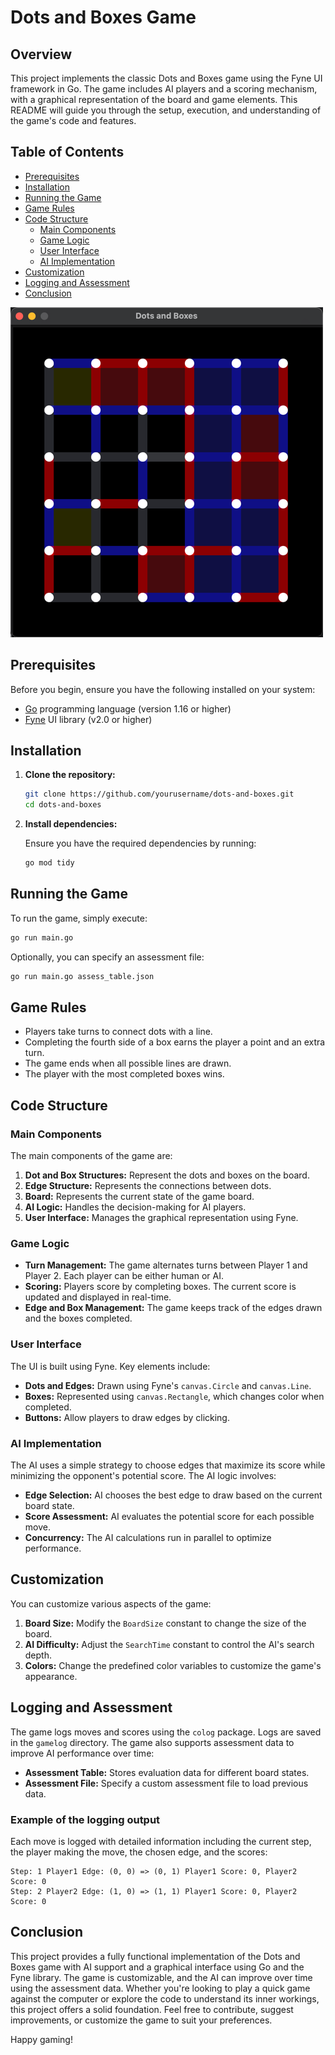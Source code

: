 # Dots and Boxes Game

## Overview

This project implements the classic Dots and Boxes game using the Fyne UI framework in Go. The game includes AI players
and a scoring mechanism, with a graphical representation of the board and game elements. This README will guide you
through the setup, execution, and understanding of the game's code and features.

## Table of Contents

- [Prerequisites](#prerequisites)
- [Installation](#installation)
- [Running the Game](#running-the-game)
- [Game Rules](#game-rules)
- [Code Structure](#code-structure)
    - [Main Components](#main-components)
    - [Game Logic](#game-logic)
    - [User Interface](#user-interface)
    - [AI Implementation](#ai-implementation)
- [Customization](#customization)
- [Logging and Assessment](#logging-and-assessment)
- [Conclusion](#conclusion)

![demo](./demo.png)

## Prerequisites

Before you begin, ensure you have the following installed on your system:

- [Go](https://go.dev) programming language (version 1.16 or higher)
- [Fyne](https://fyne.io) UI library (v2.0 or higher)

## Installation

1. **Clone the repository:**

   ```sh
   git clone https://github.com/yourusername/dots-and-boxes.git
   cd dots-and-boxes
   ```

2. **Install dependencies:**

   Ensure you have the required dependencies by running:

   ```sh
   go mod tidy
   ```

## Running the Game

To run the game, simply execute:

```sh
go run main.go
```

Optionally, you can specify an assessment file:

```sh
go run main.go assess_table.json
```

## Game Rules

- Players take turns to connect dots with a line.
- Completing the fourth side of a box earns the player a point and an extra turn.
- The game ends when all possible lines are drawn.
- The player with the most completed boxes wins.

## Code Structure

### Main Components

The main components of the game are:

1. **Dot and Box Structures:** Represent the dots and boxes on the board.
2. **Edge Structure:** Represents the connections between dots.
3. **Board:** Represents the current state of the game board.
4. **AI Logic:** Handles the decision-making for AI players.
5. **User Interface:** Manages the graphical representation using Fyne.

### Game Logic

- **Turn Management:** The game alternates turns between Player 1 and Player 2. Each player can be either human or AI.
- **Scoring:** Players score by completing boxes. The current score is updated and displayed in real-time.
- **Edge and Box Management:** The game keeps track of the edges drawn and the boxes completed.

### User Interface

The UI is built using Fyne. Key elements include:

- **Dots and Edges:** Drawn using Fyne's `canvas.Circle` and `canvas.Line`.
- **Boxes:** Represented using `canvas.Rectangle`, which changes color when completed.
- **Buttons:** Allow players to draw edges by clicking.

### AI Implementation

The AI uses a simple strategy to choose edges that maximize its score while minimizing the opponent's potential score.
The AI logic involves:

- **Edge Selection:** AI chooses the best edge to draw based on the current board state.
- **Score Assessment:** AI evaluates the potential score for each possible move.
- **Concurrency:** The AI calculations run in parallel to optimize performance.

## Customization

You can customize various aspects of the game:

1. **Board Size:** Modify the `BoardSize` constant to change the size of the board.
2. **AI Difficulty:** Adjust the `SearchTime` constant to control the AI's search depth.
3. **Colors:** Change the predefined color variables to customize the game's appearance.

## Logging and Assessment

The game logs moves and scores using the `colog` package. Logs are saved in the `gamelog` directory. The game also
supports assessment data to improve AI performance over time:

- **Assessment Table:** Stores evaluation data for different board states.
- **Assessment File:** Specify a custom assessment file to load previous data.

### Example of the logging output

Each move is logged with detailed information including the current step, the player making the move, the chosen edge,
and the scores:

```
Step: 1 Player1 Edge: (0, 0) => (0, 1) Player1 Score: 0, Player2 Score: 0
Step: 2 Player2 Edge: (1, 0) => (1, 1) Player1 Score: 0, Player2 Score: 0
```

## Conclusion

This project provides a fully functional implementation of the Dots and Boxes game with AI support and a graphical
interface using Go and the Fyne library. The game is customizable, and the AI can improve over time using the assessment
data. Whether you're looking to play a quick game against the computer or explore the code to understand its inner
workings, this project offers a solid foundation. Feel free to contribute, suggest improvements, or customize the game
to suit your preferences.

Happy gaming!